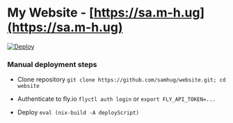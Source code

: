 # My Website - [https://sa.m-h.ug](https://sa.m-h.ug)

[![Deploy](https://github.com/samhug/website/actions/workflows/deploy.yml/badge.svg)](https://github.com/samhug/website/actions/workflows/deploy.yml)

### Manual deployment steps
- Clone repository
`git clone https://github.com/samhug/website.git; cd website`

- Authenticate to fly.io
`flyctl auth login` or `export FLY_API_TOKEN=...`

- Deploy
`eval (nix-build -A deployScript)`
